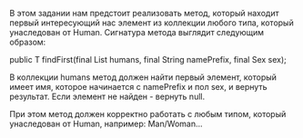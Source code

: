 В этом задании нам предстоит реализовать метод, который находит первый интересующий нас элемент из коллекции любого типа, который унаследован от Human. Сигнатура метода выглядит следующим образом:

public T findFirst(final List<T> humans, final String namePrefix, final Sex sex);

В коллекции humans метод должен найти первый элемент, который имеет имя, которое начинается с namePrefix и пол sex, и вернуть результат. Если элемент не найден - вернуть null.

При этом метод должен корректно работать с любым типом, который унаследован от Human, например: Man/Woman...